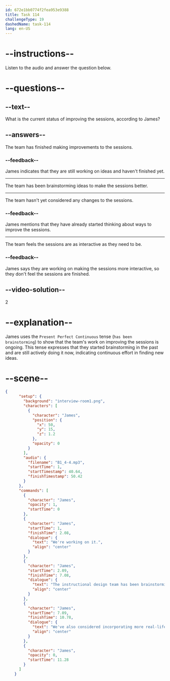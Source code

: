 ```yaml
---
id: 672e1bb0774f2fea953e9388
title: Task 114
challengeType: 19
dashedName: task-114
lang: en-US
---
```


<!-- (Audio) James: We're working on it. The instructional design team has been brainstorming ideas to make the sessions more interactive. We're also considering incorporating more real-life scenarios. -->

# --instructions--

Listen to the audio and answer the question below.

# --questions--

## --text--

What is the current status of improving the sessions, according to James?

## --answers--

The team has finished making improvements to the sessions.

### --feedback--

James indicates that they are still working on ideas and haven't finished yet.

---

The team has been brainstorming ideas to make the sessions better.

---

The team hasn't yet considered any changes to the sessions.

### --feedback--

James mentions that they have already started thinking about ways to improve the sessions.

---

The team feels the sessions are as interactive as they need to be.

### --feedback--

James says they are working on making the sessions more interactive, so they don't feel the sessions are finished.

## --video-solution--

2

# --explanation--

James uses the `Present Perfect Continuous` tense (`has been brainstorming`) to show that the team's work on improving the sessions is ongoing. This tense expresses that they started brainstorming in the past and are still actively doing it now, indicating continuous effort in finding new ideas.

# --scene--
	
```json
{
	  "setup": {
	    "background": "interview-room1.png",
	    "characters": [
	      {
	        "character": "James",
	        "position": {
	          "x": 50,
	          "y": 15,
	          "z": 1.2
	        },
	        "opacity": 0
	      }
	    ],
	    "audio": {
	      "filename": "B1_4-4.mp3",
	      "startTime": 1,
	      "startTimestamp": 40.64,
	      "finishTimestamp": 50.42
	    }
	  },
	  "commands": [
	    {
	      "character": "James",
	      "opacity": 1,
	      "startTime": 0
	    },
	    {
	      "character": "James",
	      "startTime": 1,
	      "finishTime": 2.08,
	      "dialogue": {
	        "text": "We're working on it.",
	        "align": "center"
	      }
	    },
	    {
	      "character": "James",
	      "startTime": 2.09,
	      "finishTime": 7.08,
	      "dialogue": {
	        "text": "The instructional design team has been brainstorming ideas to make the sessions more interactive.",
	        "align": "center"
	      }
	    },
	    {
	      "character": "James",
	      "startTime": 7.09,
	      "finishTime": 10.78,
	      "dialogue": {
	        "text": "We've also considered incorporating more real-life scenarios.",
	        "align": "center"
	      }
	    },
	    {
	      "character": "James",
	      "opacity": 0,
	      "startTime": 11.28
	    }
	  ]
	}
```
